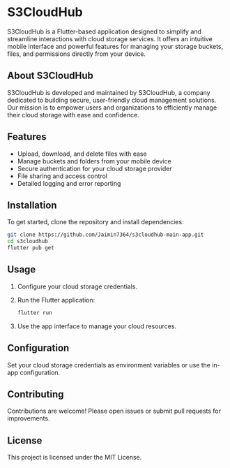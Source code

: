 # S3CloudHub
S3CloudHub is a Flutter-based application designed to simplify and streamline interactions with cloud storage services. It offers an intuitive mobile interface and powerful features for managing your storage buckets, files, and permissions directly from your device.

## About S3CloudHub

S3CloudHub is developed and maintained by S3CloudHub, a company dedicated to building secure, user-friendly cloud management solutions. Our mission is to empower users and organizations to efficiently manage their cloud storage with ease and confidence.

## Features

- Upload, download, and delete files with ease
- Manage buckets and folders from your mobile device
- Secure authentication for your cloud storage provider
- File sharing and access control
- Detailed logging and error reporting

## Installation

To get started, clone the repository and install dependencies:

```bash
git clone https://github.com/Jaimin7364/s3cloudhub-main-app.git
cd s3cloudhub
flutter pub get
```

## Usage

1. Configure your cloud storage credentials.
2. Run the Flutter application:

    ```bash
    flutter run
    ```

3. Use the app interface to manage your cloud resources.

## Configuration

Set your cloud storage credentials as environment variables or use the in-app configuration.

## Contributing

Contributions are welcome! Please open issues or submit pull requests for improvements.

## License

This project is licensed under the MIT License.
